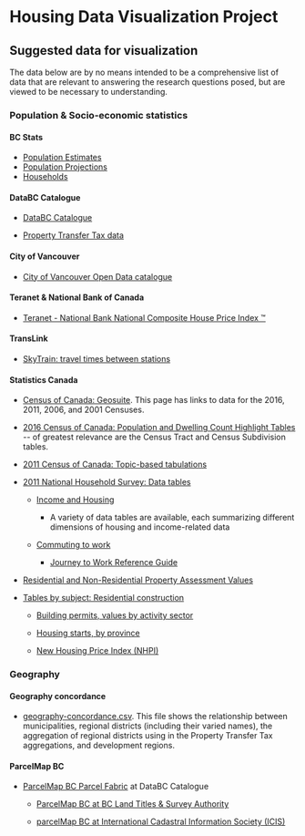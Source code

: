# Housing Data Visualization Project

## Suggested data for visualization

The data below are by no means intended to be a comprehensive list of data that are relevant to answering the research questions posed, but are viewed to be necessary to understanding.

### Population & Socio-economic statistics

#### BC Stats

- [Population Estimates](http://www.bcstats.gov.bc.ca/StatisticsBySubject/Demography/PopulationEstimates.aspx)
- [Population Projections](http://www.bcstats.gov.bc.ca/StatisticsBySubject/Demography/PopulationProjections.aspx)
- [Households](http://www.bcstats.gov.bc.ca/StatisticsBySubject/Demography/Households.aspx)


#### DataBC Catalogue

- [DataBC Catalogue](https://catalogue.data.gov.bc.ca/dataset?download_audience=Public)

- [Property Transfer Tax data](https://catalogue.data.gov.bc.ca/dataset/property-transfer-tax-data)

#### City of Vancouver 

- [City of Vancouver Open Data catalogue](http://vancouver.ca/your-government/open-data-catalogue.aspx)

#### Teranet & National Bank of Canada

- [Teranet - National Bank National Composite House Price Index ™](http://www.housepriceindex.ca/)

#### TransLink

- [SkyTrain: travel times between stations](http://www.translink.ca/site-info/document-library-result.aspx?id={0F4E7466-A7AB-4D17-8241-D9D01C23EE9A}|{72FCB85B-D728-4710-BF91-C4F8D308107E}|{B11A2FC3-956F-403F-8FCC-2F1F9D44EE1A}&ref={FFCD8EFA-A8B3-47FA-97D3-4523903C5195})

#### Statistics Canada

- [Census of Canada: Geosuite](http://www12.statcan.gc.ca/census-recensement/2011/geo/ref/geosuite-eng.cfm). This page has links to data for the 2016, 2011, 2006, and 2001 Censuses. 

- [2016 Census of Canada: Population and Dwelling Count Highlight Tables](http://www12.statcan.gc.ca/census-recensement/2016/dp-pd/hlt-fst/pd-pl/comprehensive.cfm) -- of greatest relevance are the Census Tract and Census Subdivision tables.

- [2011 Census of Canada: Topic-based tabulations](http://www12.statcan.gc.ca/census-recensement/2011/dp-pd/tbt-tt/Index-eng.cfm)

- [2011 National Household Survey: Data tables](http://www12.statcan.gc.ca/nhs-enm/2011/dp-pd/dt-td/Index-eng.cfm)

   - [Income and Housing](http://www12.statcan.gc.ca/nhs-enm/2011/dp-pd/dt-td/Lp-eng.cfm?LANG=E&APATH=3&DETAIL=0&DIM=0&FL=A&FREE=0&GC=0&GID=0&GK=0&GRP=0&PID=0&PRID=0&PTYPE=105277&S=0&SHOWALL=0&SUB=0&Temporal=2013&THEME=98&VID=0&VNAMEE=&VNAMEF=)
       - A variety of data tables are available, each summarizing different dimensions of housing and income-related data

   - [Commuting to work](http://www12.statcan.gc.ca/nhs-enm/2011/as-sa/99-012-x/99-012-x2011003_1-eng.cfm)
   
      - [Journey to Work Reference Guide](https://www12.statcan.gc.ca/nhs-enm/2011/ref/guides/99-012-x/99-012-x2011008-eng.cfm)

- [Residential and Non-Residential Property Assessment Values](http://www23.statcan.gc.ca/imdb/p2SV.pl?Function=getSurvey&Id=318595)

- [Tables by subject: Residential construction](http://www.statcan.gc.ca/tables-tableaux/sum-som/l01/ind01/l3_2162_2166-eng.htm?hili_cpis04)

   - [Building permits, values by activity sector](http://www5.statcan.gc.ca/cansim/a26?lang=eng&retrLang=eng&id=0260003&&pattern=&stByVal=1&p1=1&p2=37&tabMode=dataTable&csid=)
   
   - [Housing starts, by province](http://www.statcan.gc.ca/tables-tableaux/sum-som/l01/cst01/manuf05-eng.htm)

   - [New Housing Price Index (NHPI)](http://www.statcan.gc.ca/tables-tableaux/sum-som/l01/cst01/manuf12-eng.htm)


### Geography

#### Geography concordance

- [geography-concordance.csv](housing-data-visualization-project/data/geography-concordance.csv). This file shows the relationship between municipalities, regional districts (including their varied names), the aggregation of regional districts using in the Property Transfer Tax aggregations, and development regions.

#### ParcelMap BC

- [ParcelMap BC Parcel Fabric](https://catalogue.data.gov.bc.ca/pt_BR/dataset/parcelmap-bc-parcel-fabric) at DataBC Catalogue

   - [ParcelMap BC at BC Land Titles & Survey Authority](https://ltsa.ca/online-services/parcelmap-bc)

   - [parcelMap BC at International Cadastral Information Society (ICIS)](http://www.icisociety.ca/parcelmap-bc/parcelmap-bc/)
